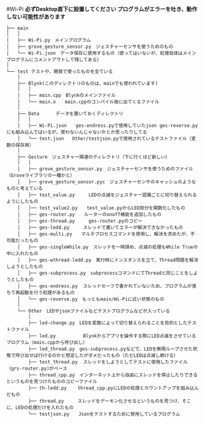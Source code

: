 #Wi-Pi
**必ずDesktop直下に設置してください プログラムがエラーを吐き、動作しない可能性があります**

    ├── main
    │   │
    │   ├── Wi-Pi.py　メインプログラム
    │   ├── grove_gesture_sensor.py　ジェスチャーセンサを使うためのもの
    │   └── Wi-Pi.json　データ保存に使用するもの（使ってはいないが、処理自体はメインプログラムにコメントアウトして残してある）
    │
    └── test テストや、開発で使ったものを全ている
        │
        ├── Blynk(このディレクトリのものは、mainでも使われています)
        │   │
        │   ├── main.cpp　Blynkのメインファイル
        │   └── main.o　　main.cppのコンパイル後に出てくるファイル
        │
        ├── Data      データを置いておくディレクトリ
        │   │
        │   ├── Wi-Pi.json　　ges-endress.pyで使用していたjson ges-reverse.pyにも組み込んではいるが、使わないんじゃないかとか思ったりしてる
        │   └── test.json   Other/testjson.pyで使用されているテストファイル（変数の保存用）
        │
        ├── Gesture　ジェスチャー関連のディレクトリ（下に行くほど新しい）
        │   │
        │   ├── grove_gesture_sensor.py　ジェスチャーセンサを使うためのファイル（Groveライブラリの一種かと）
        │   ├── grove_gesture_sensor.pyc　ジェスチャーセンサのキャッシュのようなものと考えている
        │   ├── test_value.py     LEDの点滅をジェスチャー認識ごとに切り替えられるようにしたもの
        │   │── test_value2.py　　test_value.pyからLED部分を関数化したもの
        │   ├── ges-router.py　　ルーターのonoff機能を追加したもの
        │   ├── ges-thread.py     ges-router.pyのコピー
        │   ├── ges-ledd.py     スレッドで書いてエラーが解決できなかったもの
        │   ├── ges-multi.py　　マルチプロセスコマンドを使用し、解決を求めたが、不可能だったもの
        │   ├── ges-singleWhile.py　スレッドを一時諦め、点滅の処理もWhile Trueの中に入れたもの
        │   ├── ges-wthread-ledd.py　実行時にインスタンスを立て、Thread問題を解決しようとしたもの
        │   ├── ges-subprocess.py　subprocessコマンドにてThreadと同じことをしようとしたもの
        │   ├── ges-endress.py  スレッドセーフで書かれていないため、プログラムが落ちて再起動を行う処理があるもの
        │   └── ges-reverse.py　もっともmain/Wi-Piに近い状態のもの
        │
        └── Other　LEDやjsonファイルなどテストプログラムなどが入っている
            │
            ├── led-change.py　LEDを変数によって切り替えられることを目的としたテストファイル
            ├── led.py          Blynkからアプリを操作する際にLED点滅をさせているプログラム（main.cppから呼び出し）
            ├── led_thread.py　ges-subprocess.pyなどで、LEDを無限ループさせた状態で呼び出せば行けるのかと想定したがダメだったもの（ただLEDは点滅し続ける）
            ├── test_thread.py  スレッドをしようとしてテストに使用したファイル（grs-router.py)がベース
            ├── thread_cpp.py　インターネット上から自由にスレッドを停止したりできるというものを見つけたもののコピーファイル
            ├── th-ledd.py    thread_cpp.pyにLEDの処理とカウントアップを組み込んだもの
            ├── thread.py　　　スレッドをデーモン化させるというものを見つけ、そこに、LEDの処理だけを入れたもの
            └── testjson.py　　Jsonをテストするために使用しているプログラム
